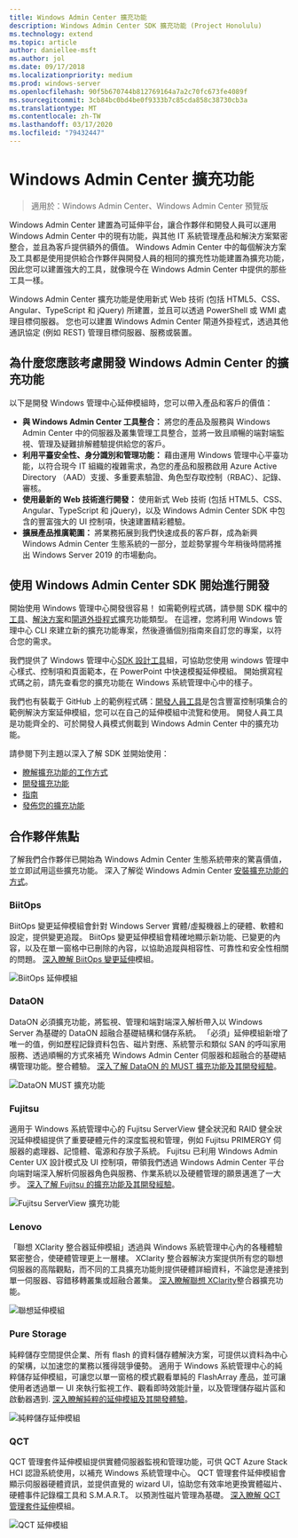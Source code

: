 ```yaml
---
title: Windows Admin Center 擴充功能
description: Windows Admin Center SDK 擴充功能 (Project Honolulu)
ms.technology: extend
ms.topic: article
author: daniellee-msft
ms.author: jol
ms.date: 09/17/2018
ms.localizationpriority: medium
ms.prod: windows-server
ms.openlocfilehash: 90f5b670744b812769164a7a2c70fc673fe4089f
ms.sourcegitcommit: 3cb84bc0bd4be0f9333b7c85cda858c38730cb3a
ms.translationtype: MT
ms.contentlocale: zh-TW
ms.lasthandoff: 03/17/2020
ms.locfileid: "79432447"
---
```

# <a name="extensions-for-windows-admin-center"></a>Windows Admin Center 擴充功能

>適用於：Windows Admin Center、Windows Admin Center 預覽版

Windows Admin Center 建置為可延伸平台，讓合作夥伴和開發人員可以運用 Windows Admin Center 中的現有功能，與其他 IT 系統管理產品和解決方案緊密整合，並且為客戶提供額外的價值。 Windows Admin Center 中的每個解決方案及工具都是使用提供給合作夥伴與開發人員的相同的擴充性功能建置為擴充功能，因此您可以建置強大的工具，就像現今在 Windows Admin Center 中提供的那些工具一樣。

Windows Admin Center 擴充功能是使用新式 Web 技術 (包括 HTML5、CSS、Angular、TypeScript 和 jQuery) 所建置，並且可以透過 PowerShell 或 WMI 處理目標伺服器。 您也可以建置 Windows Admin Center 閘道外掛程式，透過其他通訊協定 (例如 REST) 管理目標伺服器、服務或裝置。

## <a name="why-you-should-consider-developing-an-extension-for-windows-admin-center"></a>為什麼您應該考慮開發 Windows Admin Center 的擴充功能

以下是開發 Windows 管理中心延伸模組時，您可以帶入產品和客戶的價值：

- **與 Windows Admin Center 工具整合：** 將您的產品及服務與 Windows Admin Center 中的伺服器及叢集管理工具整合，並將一致且順暢的端對端監視、管理及疑難排解體驗提供給您的客戶。
- **利用平臺安全性、身分識別和管理功能：** 藉由運用 Windows 管理中心平臺功能，以符合現今 IT 組織的複雜需求，為您的產品和服務啟用 Azure Active Directory （AAD）支援、多重要素驗證、角色型存取控制（RBAC）、記錄、審核。
- **使用最新的 Web 技術進行開發：** 使用新式 Web 技術 (包括 HTML5、CSS、Angular、TypeScript 和 jQuery)，以及 Windows Admin Center SDK 中包含的豐富強大的 UI 控制項，快速建置精彩體驗。
- **擴展產品推廣範圍：** 將業務拓展到我們快速成長的客戶群，成為新興 Windows Admin Center 生態系統的一部分，並趁勢掌握今年稍後時間將推出 Windows Server 2019 的市場動向。

## <a name="start-developing-with-the-windows-admin-center-sdk"></a>使用 Windows Admin Center SDK 開始進行開發

開始使用 Windows 管理中心開發很容易！  如需範例程式碼，請參閱 SDK 檔中的[工具](develop-tool.md)、[解決方案](develop-solution.md)和[閘道外掛程式](develop-gateway-plugin.md)擴充功能類型。 在這裡，您將利用 Windows 管理中心 CLI 來建立新的擴充功能專案，然後遵循個別指南來自訂您的專案，以符合您的需求。

我們提供了 Windows 管理中心[SDK 設計工具](https://github.com/Microsoft/windows-admin-center-sdk/blob/master/WindowsAdminCenterDesignToolkit.zip)組，可協助您使用 windows 管理中心樣式、控制項和頁面範本，在 PowerPoint 中快速模擬延伸模組。 開始撰寫程式碼之前，請先查看您的擴充功能在 Windows 系統管理中心中的樣子。

我們也有裝載于 GitHub 上的範例程式碼：[開發人員工具](https://aka.ms/wacsdk)是包含豐富控制項集合的範例解決方案延伸模組，您可以在自己的延伸模組中流覽和使用。 開發人員工具是功能齊全的、可於開發人員模式側載到 Windows Admin Center 中的擴充功能。

請參閱下列主題以深入了解 SDK 並開始使用：

- [瞭解擴充功能的工作方式](understand-extensions.md)
- [開發擴充功能](developing-extensions.md)
- [指南](guides.md)
- [發佈您的擴充功能](publish-extensions.md)

## <a name="partner-spotlight"></a>合作夥伴焦點

了解我們合作夥伴已開始為 Windows Admin Center 生態系統帶來的驚喜價值，並立即試用這些擴充功能。 深入了解從 Windows Admin Center [安裝擴充功能的方式](../configure/using-extensions.md)。

### <a name="biitops"></a>BiitOps
BiitOps 變更延伸模組會針對 Windows Server 實體/虛擬機器上的硬體、軟體和設定，提供變更追蹤。 BiitOps 變更延伸模組會精確地顯示新功能、已變更的內容，以及在單一窗格中已刪除的內容，以協助追蹤與相容性、可靠性和安全性相關的問題。 [深入瞭解 BiitOps 變更延伸](case-studies/biitops.md)模組。

![BiitOps 延伸模組](../media/extensibility-overview/biitops-1.png)

### <a name="dataon"></a>DataON

DataON 必須擴充功能，將監視、管理和端對端深入解析帶入以 Windows Server 為基礎的 DataON 超融合基礎結構和儲存系統。 「必須」延伸模組新增了唯一的值，例如歷程記錄資料包告、磁片對應、系統警示和類似 SAN 的呼叫家用服務、透過順暢的方式來補充 Windows Admin Center 伺服器和超融合的基礎結構管理功能。整合體驗。 [深入了解 DataON 的 MUST 擴充功能及其開發經驗](case-studies/dataon.md)。

![DataON MUST 擴充功能](../media/extensibility-overview/dataon-must-extension.png)

### <a name="fujitsu"></a>Fujitsu

適用于 Windows 系統管理中心的 Fujitsu ServerView 健全狀況和 RAID 健全狀況延伸模組提供了重要硬體元件的深度監視和管理，例如 Fujitsu PRIMERGY 伺服器的處理器、記憶體、電源和存放子系統。 Fujitsu 已利用 Windows Admin Center UX 設計模式及 UI 控制項，帶領我們透過 Windows Admin Center 平台向端對端深入解析伺服器角色與服務、作業系統以及硬體管理的願景邁進了一大步。 [深入了解 Fujitsu 的擴充功能及其開發經驗](case-studies/fujitsu.md)。

![Fujitsu ServerView 擴充功能](../media/extensibility-overview/fujitsu-serverview-extension.png)

### <a name="lenovo"></a>Lenovo

「聯想 XClarity 整合器延伸模組」透過與 Windows 系統管理中心內的各種體驗緊密整合，使硬體管理更上一層樓。 XClarity 整合器解決方案提供所有您的聯想伺服器的高階觀點，而不同的工具擴充功能則提供硬體詳細資料，不論您是連接到單一伺服器、容錯移轉叢集或超融合叢集。 [深入瞭解聯想 XClarity](case-studies/lenovo.md)整合器擴充功能。

![聯想延伸模組](../media/extensibility-overview/lenovo-extension.png)

### <a name="pure-storage"></a>Pure Storage

純粹儲存空間提供企業、所有 flash 的資料儲存體解決方案，可提供以資料為中心的架構，以加速您的業務以獲得競爭優勢。 適用于 Windows 系統管理中心的純粹儲存延伸模組，可讓您以單一窗格的模式觀看單純的 FlashArray 產品，並可讓使用者透過單一 UI 來執行監視工作、觀看即時效能計量，以及管理儲存磁片區和啟動器遇到. [深入瞭解純粹的延伸模組及其開發體驗](case-studies/purestorage.md)。

![純粹儲存延伸模組](../media/extensibility-overview/purestorage-extension.png)

### <a name="qct"></a>QCT

QCT 管理套件延伸模組提供實體伺服器監視和管理功能，可供 QCT Azure Stack HCI 認證系統使用，以補充 Windows 系統管理中心。 QCT 管理套件延伸模組會顯示伺服器硬體資訊，並提供直覺的 wizard UI，協助您有效率地更換實體磁片、硬體事件記錄檔工具和 S.M.A.R.T。 以預測性磁片管理為基礎。 [深入瞭解 QCT 管理套件延伸](case-studies/qct.md)模組。

![QCT 延伸模組](../media/extensibility-overview/qct-extension.png)